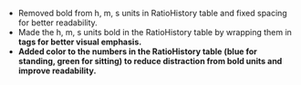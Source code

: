 - Removed bold from h, m, s units in RatioHistory table and fixed spacing for better readability.
- Made the h, m, s units bold in the RatioHistory table by wrapping them in <b> tags for better visual emphasis.
- Added color to the numbers in the RatioHistory table (blue for standing, green for sitting) to reduce distraction from bold units and improve readability.
